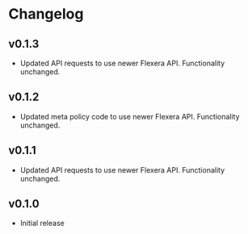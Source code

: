 # Changelog

## v0.1.3

- Updated API requests to use newer Flexera API. Functionality unchanged.

## v0.1.2

- Updated meta policy code to use newer Flexera API. Functionality unchanged.

## v0.1.1

- Updated API requests to use newer Flexera API. Functionality unchanged.

## v0.1.0

- Initial release
